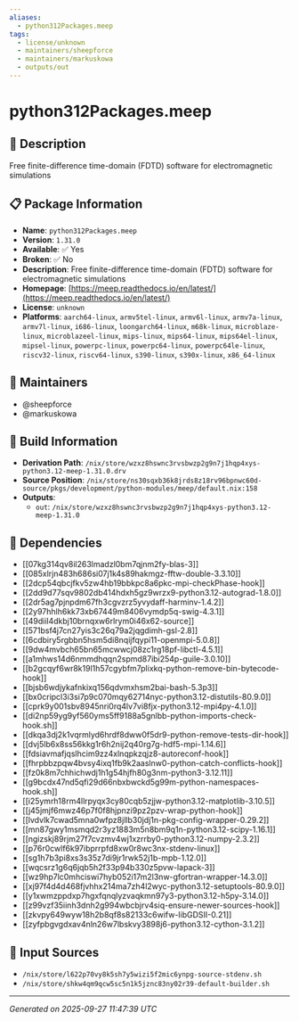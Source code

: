 ```yaml
---
aliases:
  - python312Packages.meep
tags:
  - license/unknown
  - maintainers/sheepforce
  - maintainers/markuskowa
  - outputs/out
---
```


# python312Packages.meep

## 📝 Description

Free finite-difference time-domain (FDTD) software for electromagnetic simulations

## 📋 Package Information

- **Name**: `python312Packages.meep`
- **Version**: `1.31.0`
- **Available**: ✅ Yes
- **Broken**: ✅ No
- **Description**: Free finite-difference time-domain (FDTD) software for electromagnetic simulations
- **Homepage**: [https://meep.readthedocs.io/en/latest/](https://meep.readthedocs.io/en/latest/)
- **License**: `unknown`
- **Platforms**: `aarch64-linux`, `armv5tel-linux`, `armv6l-linux`, `armv7a-linux`, `armv7l-linux`, `i686-linux`, `loongarch64-linux`, `m68k-linux`, `microblaze-linux`, `microblazeel-linux`, `mips-linux`, `mips64-linux`, `mips64el-linux`, `mipsel-linux`, `powerpc-linux`, `powerpc64-linux`, `powerpc64le-linux`, `riscv32-linux`, `riscv64-linux`, `s390-linux`, `s390x-linux`, `x86_64-linux`
## 👥 Maintainers

- @sheepforce
- @markuskowa


## 🔧 Build Information

- **Derivation Path**: `/nix/store/wzxz8hswnc3rvsbwzp2g9n7j1hqp4xys-python3.12-meep-1.31.0.drv`
- **Source Position**: `/nix/store/ns30sqxb36k8jrds8z18rv96bpnwc60d-source/pkgs/development/python-modules/meep/default.nix:158`
- **Outputs**:
  - `out`:  `/nix/store/wzxz8hswnc3rvsbwzp2g9n7j1hqp4xys-python3.12-meep-1.31.0`

## 🔗 Dependencies

- [[07kg314qv8il263lmadzl0bm7qjnm2fy-blas-3]]
- [[085xlrjn483h686si07j1k4s89hakmgz-fftw-double-3.3.10]]
- [[2dcp54qbcjfkv5zw4hb19bbkpc8a6pkc-mpi-checkPhase-hook]]
- [[2dd9d77sqv9802db414hdxh5gz9wrzx9-python3.12-autograd-1.8.0]]
- [[2dr5ag7pjnpdm67fh3cgvzrz5yvydaff-harminv-1.4.2]]
- [[2y97hhlh6kk73xb67449m8406vymdp5q-swig-4.3.1]]
- [[49diil4dkbj10brnqxw6rlrym0i46x62-source]]
- [[571bsf4j7cn27yis3c26q79a2jqgdimh-gsl-2.8]]
- [[6cdbiry5rgbbn5hsm5di8nqijfqypi11-openmpi-5.0.8]]
- [[9dw4mvbch65bn65mcwwcj08zc1rg18pf-libctl-4.5.1]]
- [[a1mhws14d6nmmdhqqn2spmd87ibi254p-guile-3.0.10]]
- [[b2gcqyf6wr8k19l1h57cgybfm7plixkq-python-remove-bin-bytecode-hook]]
- [[bjsb6wdjykafnkixq156qdvmxhsm2bai-bash-5.3p3]]
- [[bx0cripcl3i3si7p9c070mqy62714nyc-python3.12-distutils-80.9.0]]
- [[cprk9y001sbv8945nri0rq4lv7vi8fjx-python3.12-mpi4py-4.1.0]]
- [[di2np59yg9yf560yms5ff9188a5gnlbb-python-imports-check-hook.sh]]
- [[dkqa3dj2k1vqrmlyd6hrdf8dww0f5dr9-python-remove-tests-dir-hook]]
- [[dvj5lb6x8ss56kkg1r6h2nij2q40rg7g-hdf5-mpi-1.14.6]]
- [[fdsiavmafjqslhcim9zz4xlnqpkzqjz8-autoreconf-hook]]
- [[fhrpbbzpqw4bvsy4ixq1fb9k2aaslnw0-python-catch-conflicts-hook]]
- [[fz0k8m7chhichwdj1h1g54hjfh80g3nm-python3-3.12.11]]
- [[g9bcdx47nd5qfi29d66nbxbwckd5g99m-python-namespaces-hook.sh]]
- [[i25ymrh18rm4llrpyqx3cy80cqb5zjjw-python3.12-matplotlib-3.10.5]]
- [[j45jmjf6mwz46p7f0f8hjpnzi9pz2pzv-wrap-python-hook]]
- [[lvdvlk7cwad5mna0wfpz8jllb30jdj1n-pkg-config-wrapper-0.29.2]]
- [[mn87gwy1msmqd2r3yz1883m5n8bm9q1n-python3.12-scipy-1.16.1]]
- [[ngizskj89rjm27f7cvzmv4wj1xzrrby0-python3.12-numpy-2.3.2]]
- [[p76r0cwlf6k97ibprrpfd8xw0r8wc3nx-stdenv-linux]]
- [[sg1h7b3pi8xs3s35z7di9jr1rwk52j1b-mpb-1.12.0]]
- [[wqcsrz1g6q6jqb5h2f33p94b330z5pvw-lapack-3]]
- [[wz9hp7lc0mhciswi7hyb052i17m2l3nw-gfortran-wrapper-14.3.0]]
- [[xj97f4d4d468fjvhhx214ma7zh4l2wyc-python3.12-setuptools-80.9.0]]
- [[y1xwmzppdxp7hgxfqnqlyzvaqkmn97y3-python3.12-h5py-3.14.0]]
- [[z99vzf35iinh3dnh2g994wbcbjrv4siq-ensure-newer-sources-hook]]
- [[zkvpy649wyw18h2b8qf8s82133c6wifw-libGDSII-0.21]]
- [[zyfpbgvgdxav4nln26w7lbskvy3898j6-python3.12-cython-3.1.2]]

## 📁 Input Sources

- `/nix/store/l622p70vy8k5sh7y5wizi5f2mic6ynpg-source-stdenv.sh`
- `/nix/store/shkw4qm9qcw5sc5n1k5jznc83ny02r39-default-builder.sh`

---
*Generated on 2025-09-27 11:47:39 UTC*
